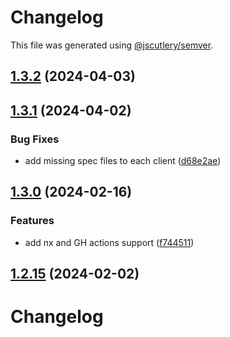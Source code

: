 # Changelog

This file was generated using [@jscutlery/semver](https://github.com/jscutlery/semver).

## [1.3.2](https://github.com/Hyperkid123/javascript-clients/compare/@redhat-cloud-services/insights-client-1.3.1...@redhat-cloud-services/insights-client-1.3.2) (2024-04-03)

## [1.3.1](https://github.com/RedHatInsights/javascript-clients/compare/@redhat-cloud-services/insights-client-1.3.0...@redhat-cloud-services/insights-client-1.3.1) (2024-04-02)


### Bug Fixes

* add missing spec files to each client ([d68e2ae](https://github.com/RedHatInsights/javascript-clients/commit/d68e2ae5d7d21f03cb60181c19ea12f18e9989b6))

## [1.3.0](https://github.com/RedHatInsights/javascript-clients/compare/@redhat-cloud-services/insights-client-1.2.14...@redhat-cloud-services/insights-client-1.3.0) (2024-02-16)


### Features

* add nx and GH actions support ([f744511](https://github.com/RedHatInsights/javascript-clients/commit/f744511308bf530dd53724792939e133c8d7cf22))

## [1.2.15](https://github.com/RedHatInsights/javascript-clients/compare/@redhat-cloud-services/insights-client-1.2.14...@redhat-cloud-services/insights-client-1.2.15) (2024-02-02)

# Changelog